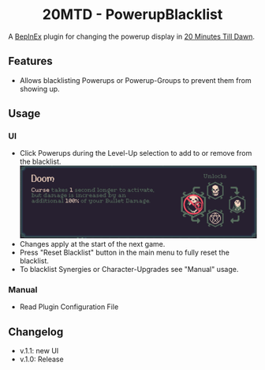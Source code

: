 <h1 align="center">20MTD - PowerupBlacklist</h1>

A [BepInEx](https://github.com/BepInEx/BepInEx/releases) plugin for changing the powerup display in [20 Minutes Till Dawn](https://store.steampowered.com/app/1966900/20_Minutes_Till_Dawn/).

## Features
- Allows blacklisting Powerups or Powerup-Groups to prevent them from showing up.

## Usage
### UI
- Click Powerups during the Level-Up selection to add to or remove from the blacklist.
<br>![Example](https://github.com/Zeprus/20MTD-PowerupBlacklist/blob/master/example.png)
- Changes apply at the start of the next game.
- Press "Reset Blacklist" button in the main menu to fully reset the blacklist.
- To blacklist Synergies or Character-Upgrades see "Manual" usage.
### Manual
- Read Plugin Configuration File


## Changelog
- v.1.1:   new UI
- v.1.0:   Release
